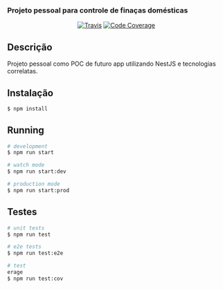 ### Projeto pessoal para controle de finaças domésticas

<p align="center">
<a href="https://travis-ci.org/ygormagalhaes/nossas-contas"><img src="https://travis-ci.org/ygormagalhaes/nossas-contas.svg?branch=master" alt="Travis" /></a>
<a href="https://codecov.io/gh/ygormagalhaes/nossas-contas"><img src="https://codecov.io/gh/ygormagalhaes/nossas-contas/branch/master/graph/badge.svg" alt="Code Coverage" /></a>
</p>
 
## Descrição

Projeto pessoal como POC de futuro app utilizando NestJS e tecnologias correlatas.

## Instalação

```bash
$ npm install
```

## Running

```bash
# development
$ npm run start

# watch mode
$ npm run start:dev

# production mode
$ npm run start:prod
```

## Testes

```bash
# unit tests
$ npm run test

# e2e tests
$ npm run test:e2e

# test 
erage
$ npm run test:cov
```
